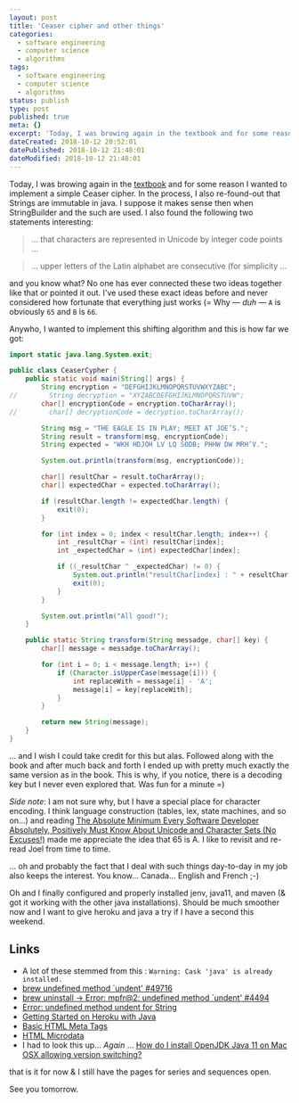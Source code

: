 ```yaml
---
layout: post
title: 'Ceaser cipher and other things'
categories:
  - software engineering
  - computer science
  - algorithms
tags:
  - software engineering
  - computer science
  - algorithms
status: publish
type: post
published: true
meta: {}
excerpt: 'Today, I was browing again in the textbook and for some reason I wanted to implement a simple Ceaser cipher.'
dateCreated: 2018-10-12 20:52:01
datePublished: 2018-10-12 21:48:01
dateModified: 2018-10-12 21:48:01
---
```


Today, I was browing again in the [textbook] and for some reason I wanted to implement a simple Ceaser cipher. In the process, I also re-found-out that Strings are immutable in java. I suppose it makes sense then when StringBuilder and the such are used. I also found the following two statements interesting:

> ... that characters are represented in Unicode by integer code points ...

> ... upper letters of the Latin alphabet are consecutive (for simplicity ...

and you know what? No one has ever connected these two ideas together like that or pointed it out. I've used these exact ideas before and never considered how fortunate that everything just works (= Why &mdash; _duh_ &mdash; `A` is obviously `65` and `B` is `66`.

Anywho, I wanted to implement this shifting algorithm and this is how far we got:

```java
import static java.lang.System.exit;

public class CeaserCypher {
    public static void main(String[] args) {
        String encryption = "DEFGHIJKLMNOPQRSTUVWXYZABC";
//        String decryption = "XYZABCDEFGHIJKLMNOPQRSTUVW";
        char[] encryptionCode = encryption.toCharArray();
//        char[] decryptionCode = decryption.toCharArray();

        String msg = "THE EAGLE IS IN PLAY; MEET AT JOE’S.";
        String result = transform(msg, encryptionCode);
        String expected = "WKH HDJOH LV LQ SODB; PHHW DW MRH’V.";

        System.out.println(transform(msg, encryptionCode));

        char[] resultChar = result.toCharArray();
        char[] expectedChar = expected.toCharArray();

        if (resultChar.length != expectedChar.length) {
            exit(0);
        }

        for (int index = 0; index < resultChar.length; index++) {
            int _resultChar = (int) resultChar[index];
            int _expectedChar = (int) expectedChar[index];

            if ((_resultChar ^ _expectedChar) != 0) {
                System.out.println("resultChar[index] : " + resultChar[index] + "\t should be : " + expectedChar[index]);
                exit(0);
            }
        }

        System.out.println("All good!");
    }

    public static String transform(String messadge, char[] key) {
        char[] message = messadge.toCharArray();

        for (int i = 0; i < message.length; i++) {
            if (Character.isUpperCase(message[i])) {
                int replaceWith = message[i] - 'A';
                message[i] = key[replaceWith];
            }
        }

        return new String(message);
    }
}
```

... and I wish I could take credit for this but alas. Followed along with the book and after much back and forth I ended up with pretty much exactly the same version as in the book. This is why, if you notice, there is a decoding key but I never even explored that. Was fun for a minute =)

_Side note_: I am not sure why, but I have a special place for character encoding. I think language construction (tables, lex, state machines, and so on...) and reading [The Absolute Minimum Every Software Developer Absolutely, Positively Must Know About Unicode and Character Sets (No Excuses!)] made me appreciate the idea that 65 is A. I like to revisit and re-read Joel from time to time.

  ... oh and probably the fact that I deal with such things day-to-day in my job also keeps the interest. You know... Canada... English and French ;-)

Oh and I finally configured and properly installed jenv, java11, and maven (& got it working with the other java installations). Should be much smoother now and I want to give heroku and java a try if I have a second this weekend.

## Links

  - A lot of these stemmed from this : `Warning: Cask 'java' is already installed.`
  - [brew undefined method `undent' #49716](https://github.com/Homebrew/homebrew-cask/issues/49716)
  - [ brew uninstall -> Error: mpfr@2: undefined method `undent' #4494 ](https://github.com/Homebrew/brew/issues/4494)
  - [Error: undefined method undent for String](https://github.com/Homebrew/homebrew-cask/issues/49716#issuecomment-410842187)
  - [Getting Started on Heroku with Java](https://devcenter.heroku.com/articles/getting-started-with-java#prepare-the-app)
  - [Basic HTML Meta Tags](https://gist.github.com/lancejpollard/1978404#basic-html-meta-tags)
  - [HTML Microdata](https://www.w3.org/TR/microdata/)
  - I had to look this up... _Again_ ... [How do I install OpenJDK Java 11 on Mac OSX allowing version switching?](https://stackoverflow.com/a/52524114)

that is it for now & I still have the pages for series and sequences open.

See you tomorrow.

[textbook]: https://www.amazon.ca/Data-Structures-Algorithms-Michael-Goodrich/dp/1118771338/
[The Absolute Minimum Every Software Developer Absolutely, Positively Must Know About Unicode and Character Sets (No Excuses!)]: https://www.joelonsoftware.com/2003/10/08/the-absolute-minimum-every-software-developer-absolutely-positively-must-know-about-unicode-and-character-sets-no-excuses/

